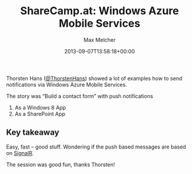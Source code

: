 ﻿---
title: 'ShareCamp.at: Windows Azure Mobile Services'
author: Max Melcher
aliases:
   - "/post/2013-09-07-sharecamp-windows-azure-mobile-services/"
2013: "09"
type: post
date: 2013-09-07T13:58:18+00:00
url: /2013/09/sharecamp-windows-azure-mobile-services/
yourls_shorturl:
  - http://melcher.it/s/1k
categories:
  - Development

---
Thorsten Hans ([@ThorstenHans][1]) showed a lot of examples how to send notifications via Windows Azure Mobile Services.

The story was “Build a contact form” with push notifications

  1. As a Windows 8 App
  2. As a SharePoint App

## Key takeaway

Easy, fast – good stuff. Wondering if the push based messages are based on <a href="http://signalr.net/" target="_blank">SignalR</a>.

The session was good fun, thanks Thorsten!

 [1]: https://twitter.com/ThorstenHans
